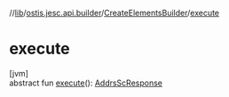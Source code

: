 //[lib](../../../index.md)/[ostis.jesc.api.builder](../index.md)/[CreateElementsBuilder](index.md)/[execute](execute.md)

# execute

[jvm]\
abstract fun [execute](execute.md)(): [AddrsScResponse](../../ostis.jesc.client.model.response/-addrs-sc-response/index.md)
